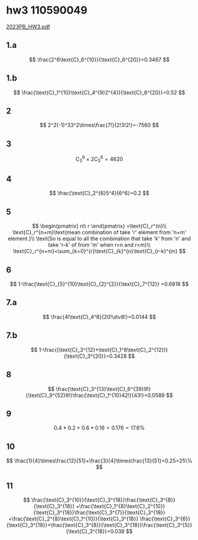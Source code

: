 # hw3 110590049

[2023PB_HW3.pdf](hw3%20110590049%201861376df49b4d009c0f617d532bd96c/2023PB_HW3.pdf)

## 1.a

$$
\frac{2^6\text{C}_6^{10}}{\text{C}_6^{20}}=0.3467
$$

## 1.b

$$
\frac{\text{C}_1^{10}\text{C}_4^{9}2^{4}}{\text{C}_6^{20}}=0.52
$$

## 2

$$
2^2(-1)^33^2\times\frac{7!}{2!3!2!}=-7560
$$

## 3

$$
\text{C}_3^{9}\times2\text{C}_3^{6}=4620
$$

## 4

$$
\frac{\text{C}_2^{6}5^4}{6^6}=0.2
$$

## 5

$$
\begin{pmatrix}
n\\
r
\end{pmatrix} =\text{C}_r^{n}\\
\text{C}_r^{n+m}\text{mean combination of take 'r' element from 'n+m' element.}\\
\text{So is equal to all the combination that take 'k' from 'n' and take 'r-k' of from 'm' when r<n and r<m}\\
\text{C}_r^{n+m}=\sum_{k=0}^{r}\text{C}_{k}^{n}\text{C}_{r-k}^{m}
$$

## 6

$$
1-\frac{\text{C}_{5}^{10}\text{C}_{2}^{2}}{\text{C}_7^{12}}
=0.6818
$$

## 7.a

$$
\frac{4!\text{C}_4^8}{20!\div8!}=0.0144
$$

## 7.b

$$
1-\frac{(\text{C}_3^{12}+\text{C}_1^8\text{C}_2^{12})}{\text{C}_3^{20}}=0.3428
$$

## 8

$$
\frac{\text{C}_3^{13}\text{C}_6^{39}9!}{\text{C}_9^{52}9!}\frac{\text{C}_1^{10}42!}{43!}=0.0589
$$

## 9

$$
0.4*0.2+0.6*0.16=0.176=17.6\%
$$

## 10

$$
\frac{1}{4}\times\frac{12}{51}+\frac{3}{4}\times\frac{13}{51}=0.25=25\%
$$

## 11

$$
\frac{\text{C}_3^{10}}{\text{C}_3^{18}}\frac{\text{C}_3^{8}}{\text{C}_3^{18}}
+\frac{\text{C}_1^{8}\text{C}_2^{10}}{\text{C}_3^{18}}\frac{\text{C}_3^{7}}{\text{C}_3^{18}}
+\frac{\text{C}_2^{8}\text{C}_1^{10}}{\text{C}_3^{18}}
\frac{\text{C}_3^{6}}{\text{C}_3^{18}}+\frac{\text{C}_3^{8}}{\text{C}_3^{18}}\frac{\text{C}_3^{5}}{\text{C}_3^{18}}=0.038
$$
